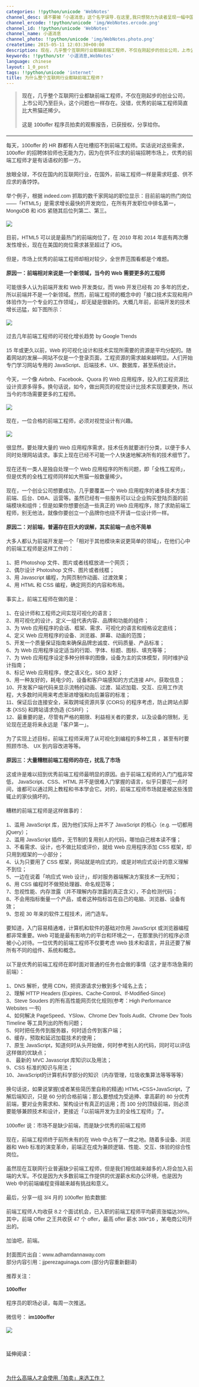 ```yaml
---
categories: !!python/unicode 'WebNotes'
channel_desc: 请不要被「小道消息」这个名字误导.在这里,我只想努力为读者呈现一幅中国互联网的清明上河图.
channel_ercode: !!python/unicode 'img/WebNotes.ercode.png'
channel_id: !!python/unicode 'WebNotes'
channel_name: 小道消息
channel_photo: !!python/unicode 'img/WebNotes.photo.png'
createtime: 2015-05-11 12:03:30+00:00
description: 现在，几乎整个互联网行业都缺前端工程师，不仅在刚起步的创业公司，上市公司乃至巨头，这个问题也一样存在。没错，优秀的前端工程师简直比大熊猫还稀少。
keywords: !!python/str '小道消息,WebNotes'
language: chinese
layout: 1_0_post
tags: !!python/unicode 'internet'
title: 为什么整个互联网行业都缺前端工程师？
---
```

<div class="rich_media_content" id="js_content">
<blockquote style="font-family: Avenir, sans-serif; border-width: 0px 0px 0px 0.4em; border-left-color: rgb(221, 221, 221); margin-top: 12px; margin-bottom: 18px; padding-top: 0px; padding-right: 0px; padding-bottom: 0px; outline: 0px; quotes: none; color: rgb(51, 51, 51); white-space: normal;">
<p style="border: 0px; margin-top: 12px; margin-bottom: 18px; padding: 0px; outline: 0px;">
          现在，几乎整个互联网行业都缺前端工程师，不仅在刚起步的创业公司，上市公司乃至巨头，这个问题也一样存在。没错，优秀的前端工程师简直比大熊猫还稀少。
         </p>
<p style="border: 0px; margin-top: 12px; margin-bottom: 18px; padding: 0px; outline: 0px;">
          这是 100offer 程序员拍卖的观察报告，已获授权，分享给你。
         </p>
</blockquote>
<hr style="font-family: Avenir, sans-serif; border-right-width: 0px; border-bottom-width: 0px; border-left-width: 0px; border-top-style: solid; border-top-color: rgb(234, 234, 234); height: 1px; margin: 1em 0px; padding: 0px; color: rgb(51, 51, 51); white-space: normal;"/>
<p style="font-family: Avenir, sans-serif; border: 0px; margin-top: 12px; margin-bottom: 18px; padding: 0px; outline: 0px; color: rgb(51, 51, 51); white-space: normal;">
         每天，100offer 的 HR 群都有人在吐槽招不到前端工程师。实话说对这些需求，100offer 的招聘体验师也无能为力，因为在供不应求的前端招聘市场上，优秀的前端工程师才是有话语权的那一方。
        </p>
<p style="font-family: Avenir, sans-serif; border: 0px; margin-top: 12px; margin-bottom: 18px; padding: 0px; outline: 0px; color: rgb(51, 51, 51); white-space: normal;">
         放眼全球，不仅在国内的互联网行业，在国外，前端工程师一样是需求旺盛、供不应求的香饽饽。
        </p>
<p style="font-family: Avenir, sans-serif; border: 0px; margin-top: 12px; margin-bottom: 18px; padding: 0px; outline: 0px; color: rgb(51, 51, 51); white-space: normal;">
         举个例子，根据 indeed.com 抓取的数千家网站的职位显示：目前前端的热门岗位——「HTML5」是需求增长最快的开发岗位，在所有开发职位中排名第一，MongoDB 和 iOS 紧随其后位列第二、第三。
        </p>
<p style="font-family: Avenir, sans-serif; border: 0px; margin-top: 12px; margin-bottom: 18px; padding: 0px; outline: 0px; color: rgb(51, 51, 51); white-space: normal;">
<img data-ratio="0.5525812619502868" data-s="300,640" data-src="" data-type="png" data-w="" src="{{ '/img/ow5rEn8QGlGHWIXVxYsWKc4dKptibypsShkQgm2AQSm5e5qL3T3vdhwH1IA9SwMAb8TOQEx52o9gibrZHvuLfKicQ.png' | prepend: site.img | replace: '//','/' }}"/>
<br/>
</p>
<p style="font-family: Avenir, sans-serif; border: 0px; margin-top: 12px; margin-bottom: 18px; padding: 0px; outline: 0px; color: rgb(51, 51, 51); white-space: normal;">
         目前，HTML5 可以说是最热门的前端岗位了，在 2010 年和 2014 年底有两次爆发性增长，现在在美国的岗位需求甚至超过了 iOS。
        </p>
<p style="font-family: Avenir, sans-serif; border: 0px; margin-top: 12px; margin-bottom: 18px; padding: 0px; outline: 0px; color: rgb(51, 51, 51); white-space: normal;">
         但是，市场上优秀的前端工程师却相对较少，全世界范围看都是个难题。
        </p>
<p style="font-family: Avenir, sans-serif; border: 0px; margin-top: 12px; margin-bottom: 18px; padding: 0px; outline: 0px; color: rgb(51, 51, 51); white-space: normal;">
<strong>
          原因一：前端相对来说是一个新领域，当今的 Web 需要更多的工程师
         </strong>
</p>
<p style="font-family: Avenir, sans-serif; border: 0px; margin-top: 12px; margin-bottom: 18px; padding: 0px; outline: 0px; color: rgb(51, 51, 51); white-space: normal;">
         可能很多人认为前端开发和 Web 开发类似，而 Web 开发已经有 20 多年的历史，所以前端并不是一个新领域。然而，前端工程师的概念中的「接口技术实现和用户体验作为一个专业的工作领域」，却无疑是很新的。大概几年前，前端开发的技术增长迅猛，如下图所示：
        </p>
<p style="font-family: Avenir, sans-serif; border: 0px; margin-top: 12px; margin-bottom: 18px; padding: 0px; outline: 0px; color: rgb(51, 51, 51); white-space: normal;">
<img data-ratio="0.6921606118546845" data-s="300,640" data-src="" data-type="jpeg" data-w="" src="{{ '/img/ow5rEn8QGlGHWIXVxYsWKc4dKptibypsSSTTOnBicuJVcWBgSqyLceGRcggibYZfHz1wSyRbyLuKAQK7OOqbUDqhQ.jpeg' | prepend: site.img | replace: '//','/' }}"/>
<br/>
</p>
<p style="font-family: Avenir, sans-serif; border: 0px; margin-top: 12px; margin-bottom: 18px; padding: 0px; outline: 0px; color: rgb(51, 51, 51); white-space: normal;">
         过去几年前端工程师的可视化增长趋势 by Google Trends
        </p>
<p style="font-family: Avenir, sans-serif; border: 0px; margin-top: 12px; margin-bottom: 18px; padding: 0px; outline: 0px; color: rgb(51, 51, 51); white-space: normal;">
         15 年或更久以前，Web 的可视化设计和技术实现所需要的资源是平均分配的。随着网站的发展—网站不仅是一个登录页面，工程资源的需求越来越明显。人们开始专门学习网站专用的 JavaScript、后端技术、UX、数据库，甚至系统设计。
        </p>
<p style="font-family: Avenir, sans-serif; border: 0px; margin-top: 12px; margin-bottom: 18px; padding: 0px; outline: 0px; color: rgb(51, 51, 51); white-space: normal;">
         今天，一个像 Airbnb、Facebook、Quora 的 Web 应用程序，投入的工程资源比设计资源多得多。换句话说，如今，做出网页的视觉设计比技术实现要更快，所以当今的市场需要更多的工程师。
        </p>
<p style="font-family: Avenir, sans-serif; border: 0px; margin-top: 12px; margin-bottom: 18px; padding: 0px; outline: 0px; color: rgb(51, 51, 51); white-space: normal;">
<img data-ratio="0.6921606118546845" data-s="300,640" data-src="" data-type="jpeg" data-w="" src="{{ '/img/ow5rEn8QGlGHWIXVxYsWKc4dKptibypsSSTTOnBicuJVcWBgSqyLceGRcggibYZfHz1wSyRbyLuKAQK7OOqbUDqhQ.jpeg' | prepend: site.img | replace: '//','/' }}"/>
<br/>
</p>
<p style="font-family: Avenir, sans-serif; border: 0px; margin-top: 12px; margin-bottom: 18px; padding: 0px; outline: 0px; color: rgb(51, 51, 51); white-space: normal;">
         现在，一位合格的前端工程师，必须对视觉设计有兴趣。
        </p>
<p style="font-family: Avenir, sans-serif; border: 0px; margin-top: 12px; margin-bottom: 18px; padding: 0px; outline: 0px; color: rgb(51, 51, 51); white-space: normal;">
<img data-ratio="1.147227533460803" data-s="300,640" data-src="" data-type="png" data-w="" src="{{ '/img/ow5rEn8QGlGHWIXVxYsWKc4dKptibypsSck4JtibAZiaah2ufZ8m7YtMArCNGnVNqz9QewlNkjmEHYMSRic5FdZRIw.png' | prepend: site.img | replace: '//','/' }}"/>
<br/>
</p>
<p style="font-family: Avenir, sans-serif; border: 0px; margin-top: 12px; margin-bottom: 18px; padding: 0px; outline: 0px; color: rgb(51, 51, 51); white-space: normal;">
         很显然，要处理大量的 Web 应用程序需求，技术任务就要进行分类，以便于多人同时处理网站请求。事实上现在已经不可能一个人快速地解决所有的技术细节了。
        </p>
<p style="font-family: Avenir, sans-serif; border: 0px; margin-top: 12px; margin-bottom: 18px; padding: 0px; outline: 0px; color: rgb(51, 51, 51); white-space: normal;">
         现在还有一类人是独自处理一个 Web 应用程序的所有问题，即「全栈工程师」，但是优秀的全栈工程师同样如大熊猫一般数量稀少。
        </p>
<p style="font-family: Avenir, sans-serif; border: 0px; margin-top: 12px; margin-bottom: 18px; padding: 0px; outline: 0px; color: rgb(51, 51, 51); white-space: normal;">
         现在，一个创业公司想要成功，几乎要覆盖一个 Web 应用程序的诸多技术方面：前端、后台、DBA、运营等。虽然已经有一些服务可以让企业购买登陆页面的前端模块和组件；但是如果你想要创造一些真正的 Web 应用程序，除了求助前端工程师，别无他法，就像你要创立一个品牌你也绕不开请一位设计师一样。
        </p>
<p style="font-family: Avenir, sans-serif; border: 0px; margin-top: 12px; margin-bottom: 18px; padding: 0px; outline: 0px; color: rgb(51, 51, 51); white-space: normal;">
<strong>
          原因二：对前端，普遍存在巨大的误解，其实前端一点也不简单
         </strong>
</p>
<p style="font-family: Avenir, sans-serif; border: 0px; margin-top: 12px; margin-bottom: 18px; padding: 0px; outline: 0px; color: rgb(51, 51, 51); white-space: normal;">
         大多人都认为前端开发是一个「相对于其他模块来说更简单的领域」，在他们心中的前端工程师是这样工作的：
        </p>
<p style="font-family: Avenir, sans-serif; border: 0px; margin-top: 12px; margin-bottom: 18px; padding: 0px; outline: 0px; color: rgb(51, 51, 51); white-space: normal;">
         1、把 Photoshop 文件、图片或者线框放进一个网页；
         <br/>
         2、偶尔设计 Photoshop 文件、图片或者线框；
         <br/>
         3、用 Javascript 编程，为网页制作动画、过渡效果；
         <br/>
         4、用 HTML 和 CSS 编程，确定网页的内容和布局。
        </p>
<p style="font-family: Avenir, sans-serif; border: 0px; margin-top: 12px; margin-bottom: 18px; padding: 0px; outline: 0px; color: rgb(51, 51, 51); white-space: normal;">
         事实上，前端工程师在做的是：
        </p>
<p style="font-family: Avenir, sans-serif; border: 0px; margin-top: 12px; margin-bottom: 18px; padding: 0px; outline: 0px; color: rgb(51, 51, 51); white-space: normal;">
         1、在设计师和工程师之间实现可视化的语言；
         <br/>
         2、用可视化的设计，定义一组代表内容、品牌和功能的组件；
         <br/>
         3、为 Web 应用程序的会话、框架、需求、可视化的语言和规格设定底线；
         <br/>
         4、定义 Web 应用程序的设备、浏览器、屏幕、动画的范围；
         <br/>
         5、开发一个质量保证指南来确保品牌忠诚度、代码质量、产品标准；
         <br/>
         6、为 Web 应用程序设定适当的行距、字体、标题、图标、填充等等；
         <br/>
         7、为 Web 应用程序设定多种分辨率的图像，设备为主的实体模型，同时维护设计指南；
         <br/>
         8、标记 Web 应用程序，使之语义化，SEO 友好；
         <br/>
         9、用一种友好的，耗电少的，设备和客户端感知的方式连接 API，获取信息；
         <br/>
         10、开发客户端代码来显示流畅的动画、过渡、延迟加载、交互、应用工作流程，大多数时间用来考虑渐进增强和向后兼容的标准；
         <br/>
         11、保证后台连接安全，采取跨域资源共享 (CORS) 的程序考虑，防止跨站点脚本 (XSS) 和跨站请求伪造 (CSRF) ；
         <br/>
         12、最重要的是，尽管有严格的期限、利益相关者的要求，以及设备的限制，无论现在还是将来永远是「客户第一」。
        </p>
<p style="font-family: Avenir, sans-serif; border: 0px; margin-top: 12px; margin-bottom: 18px; padding: 0px; outline: 0px; color: rgb(51, 51, 51); white-space: normal;">
         为了实现上述目标，前端工程师采用了从可视化到编程的多种工具 ，甚至有时要照顾市场、 UX 到内容改进等等。
        </p>
<p style="font-family: Avenir, sans-serif; border: 0px; margin-top: 12px; margin-bottom: 18px; padding: 0px; outline: 0px; color: rgb(51, 51, 51); white-space: normal;">
<strong>
          原因三：大量糟糕前端工程师的存在，扰乱了市场
         </strong>
</p>
<p style="font-family: Avenir, sans-serif; border: 0px; margin-top: 12px; margin-bottom: 18px; padding: 0px; outline: 0px; color: rgb(51, 51, 51); white-space: normal;">
         这或许是难以招到优秀前端工程师最明显的原因。由于前端工程师的入门门槛非常低， JavaScript、CSS、HTML 并不是很难入门掌握的语言，似乎只要花一点时间，谁都可以通过网上教程和书本学会它。对的，前端工程师市场就是被这些浅尝辄止的家伙搞坏的。
        </p>
<p style="font-family: Avenir, sans-serif; border: 0px; margin-top: 12px; margin-bottom: 18px; padding: 0px; outline: 0px; color: rgb(51, 51, 51); white-space: normal;">
         糟糕的前端工程师是这样做事的：
        </p>
<p style="font-family: Avenir, sans-serif; border: 0px; margin-top: 12px; margin-bottom: 18px; padding: 0px; outline: 0px; color: rgb(51, 51, 51); white-space: normal;">
         1、滥用 JavaScript 库，因为他们实际上并不了 JavaScript 的核心（e.g. 一切都用 jQuery）；
         <br/>
         2、滥用 JavaScript 插件，无节制的复用别人的代码，哪怕自己根本读不懂；
         <br/>
         3、不看需求、设计，也不做比较或评价，就给 Web 应用程序添加 CSS 框架，却只用到框架的一小部分；
         <br/>
         4、认为只要用了 CSS 框架，网站就是响应式的，或是对响应式设计的意义理解不到位；
         <br/>
         5、一边在说着「响应式 Web 设计」，却对服务器端解决方案技术一无所知；
         <br/>
         6、用 CSS 编程时不做预处理器、命名规范等；
         <br/>
         7、忽视性能、内存泄露（并不理解内存泄露的真正含义），不会检测代码；
         <br/>
         8、不会用指标衡量一个产品，或者这种指标旨在自己的电脑、浏览器、设备有效；
         <br/>
         9、忽视 30 年来的软件工程技术，闭门造车。
        </p>
<p style="font-family: Avenir, sans-serif; border: 0px; margin-top: 12px; margin-bottom: 18px; padding: 0px; outline: 0px; color: rgb(51, 51, 51); white-space: normal;">
         要知道，入门容易精通难，计算机和软件的基础对你用 JavaScript 或浏览器编程都非常重要。Web 可能是最有影响力的平台和环境之一，在那里执行的程序必须被小心对待。一位优秀的前端工程师不仅要考虑 Web 技术和语言，并且还要了解所有不同的组件、系统和概念。
        </p>
<p style="font-family: Avenir, sans-serif; border: 0px; margin-top: 12px; margin-bottom: 18px; padding: 0px; outline: 0px; color: rgb(51, 51, 51); white-space: normal;">
         以下是优秀的前端工程师在即时面对普通的任务也会做的事情（这才是市场急需的前端）：
        </p>
<p style="font-family: Avenir, sans-serif; border: 0px; margin-top: 12px; margin-bottom: 18px; padding: 0px; outline: 0px; color: rgb(51, 51, 51); white-space: normal;">
         1、DNS 解析，使用 CDN，把资源请求分散到多个域名上去；
         <br/>
         2、理解 HTTP Headers (Expires、Cache-Control、If-Modified-Since)
         <br/>
         3、Steve Souders 的所有高性能网页优化规则(参考：High Performance Websites 一书)
         <br/>
         4、如何解决 PageSpeed、YSlow、Chrome Dev Tools Audit、Chrome Dev Tools Timeline 等工具列出的所有问题；
         <br/>
         5、何时把任务传到服务器，何时适合传到客户端；
         <br/>
         6、缓存，预取和延迟加载技术的使用；
         <br/>
         7、原生 JavaScript，知道何时从头开始做，何时参考别人的代码，同时可以评估这样做的优缺点；
         <br/>
         8、 最新的 MVC Javascript 库知识以及用法；
         <br/>
         9、CSS 标准的知识与用法；
         <br/>
         10、JavaScript的计算机科学部分的知识（内存管理，垃圾收集算法等等等等）
        </p>
<p style="font-family: Avenir, sans-serif; border: 0px; margin-top: 12px; margin-bottom: 18px; padding: 0px; outline: 0px; color: rgb(51, 51, 51); white-space: normal;">
         换句话说，如果说掌握(或者某些简历里自称的精通) HTML+CSS+JavaScript，了解后端知识，只是 60 分的合格前端；那么要想成为受追捧、拿高薪的 80 分优秀前端，要对业务需求和、架构设计有真正的运用；而 100 分的顶级前端，则必须要能够兼顾技术和设计，更接近「以前端开发为主的全栈工程师」了。
        </p>
<p style="font-family: Avenir, sans-serif; border: 0px; margin-top: 12px; margin-bottom: 18px; padding: 0px; outline: 0px; color: rgb(51, 51, 51); white-space: normal;">
         100offer 说：市场不是缺少前端，而是缺少优秀的前端工程师
        </p>
<p style="font-family: Avenir, sans-serif; border: 0px; margin-top: 12px; margin-bottom: 18px; padding: 0px; outline: 0px; color: rgb(51, 51, 51); white-space: normal;">
         现在，前端工程师终于前所未有的在 Web 中占有了一席之地。随着多设备、浏览器和 Web 标准的演变革命，前端正在成为兼顾逻辑、性能、交互、体验的综合性岗位。
        </p>
<p style="font-family: Avenir, sans-serif; border: 0px; margin-top: 12px; margin-bottom: 18px; padding: 0px; outline: 0px; color: rgb(51, 51, 51); white-space: normal;">
         虽然现在互联网行业普遍缺少前端工程师，但是我们相信越来越多的人将会加入前端的大军。不仅是因为大多数前端工作提供的优渥薪水和办公环境，也是因为 Web 中的前端编程变得越来越有挑战和意义。
        </p>
<p style="font-family: Avenir, sans-serif; border: 0px; margin-top: 12px; margin-bottom: 18px; padding: 0px; outline: 0px; color: rgb(51, 51, 51); white-space: normal;">
         最后，分享一组 3/4 月的 100offer 拍卖数据:
        </p>
<p style="font-family: Avenir, sans-serif; border: 0px; margin-top: 12px; margin-bottom: 18px; padding: 0px; outline: 0px; color: rgb(51, 51, 51); white-space: normal;">
         前端工程师人均收获 8.2 个面试机会，已入职的前端工程师平均薪资涨幅达39%。其中，前端 Offer 之王共收获 47 个 offer，最高 offer 薪水 38k*16 ，某电商公司开出的。
        </p>
<p style="font-family: Avenir, sans-serif; border: 0px; margin-top: 12px; margin-bottom: 18px; padding: 0px; outline: 0px; color: rgb(51, 51, 51); white-space: normal;">
         加油吧，前端。
        </p>
<p style="font-family: Avenir, sans-serif; border: 0px; margin-top: 12px; margin-bottom: 18px; padding: 0px; outline: 0px; color: rgb(51, 51, 51); white-space: normal;">
         封面图片出自：www.adhamdannaway.com
         <br/>
         部分内容引用：jjperezaguinaga.com (部分内容重新翻译)
        </p>
<p style="font-family: Avenir, sans-serif; border: 0px; margin-top: 12px; margin-bottom: 18px; padding: 0px; outline: 0px; color: rgb(51, 51, 51); white-space: normal;">
         推荐关注：
        </p>
<p style="font-family: Avenir, sans-serif; border: 0px; margin-top: 12px; margin-bottom: 18px; padding: 0px; outline: 0px; color: rgb(51, 51, 51); white-space: normal;">
<strong>
          100offer
         </strong>
<br/>
</p>
<p style="font-family: Avenir, sans-serif; border: 0px; margin-top: 12px; margin-bottom: 18px; padding: 0px; outline: 0px; color: rgb(51, 51, 51); white-space: normal;">
         程序员的职场必读，每周一次推送。
        </p>
<p style="font-family: Avenir, sans-serif; border: 0px; margin-top: 12px; margin-bottom: 18px; padding: 0px; outline: 0px; color: rgb(51, 51, 51); white-space: normal;">
         微信号：
         <strong>
          im100offer
         </strong>
</p>
<p>
<img data-ratio="1" data-s="300,640" data-src="" data-type="jpeg" data-w="430" src="{{ '/img/ow5rEn8QGlGHWIXVxYsWKc4dKptibypsSUTKu4RajicjIwbreDmwSCkrY538LQezAu6YQlm1Nv26NLZR09VL4YvA.jpeg' | prepend: site.img | replace: '//','/' }}"/>
<br/>
</p>
<p>
<br/>
</p>
<p>
         延伸阅读：
        </p>
<p>
<br/>
</p>
<p>
<a data_ue_src="http://mp.weixin.qq.com/s?__biz=MjM5ODIyMTE0MA==&amp;mid=208103072&amp;idx=1&amp;sn=5c4a1d668879837f03d7a64e3bdc842c&amp;scene=21#wechat_redirect" href="http://mp.weixin.qq.com/s?__biz=MjM5ODIyMTE0MA==&amp;mid=208103072&amp;idx=1&amp;sn=5c4a1d668879837f03d7a64e3bdc842c&amp;scene=21#wechat_redirect" target="_blank">
          为什么高端人才会使用「拍卖」来选工作？
         </a>
<br/>
</p>
<p>
<br/>
</p>
</div>